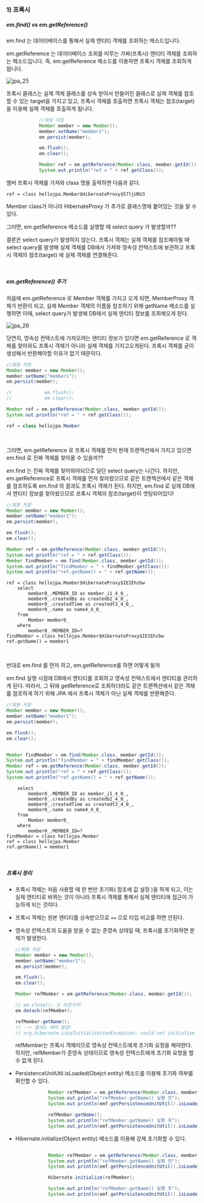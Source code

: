 ### 1) 프록시

##### em.find() vs em.getReference()

 em.find 는 데이터베이스를 통해서 실제 엔티티 객체를 조회하는 메소드입니다.

 em.getReference 는 데이터베이스 조회를 미루는 가짜(프록시) 엔티티 객체를 조회하는 메소드입니다. 즉, em.getReference 메소드를 이용하면 프록시 객체를 조회하게 됩니다.

![jpa_25](https://user-images.githubusercontent.com/59816811/116967402-2dc45400-aced-11eb-9ce3-fc60fdb4d06e.png)

 프록시 클래스는 실제 객체 클래스를 상속 받아서 만들어진 클래스로 실제 객체를 참조할 수 있는 target을 가지고 있고, 프록시 객체를 호출하면 프록시 객체는 참조(target)을 이용해 실제 객체를 호출하게 됩니다.

```java
            //회원 저장
            Member member = new Member();
            member.setName("member1");
            em.persist(member);

            em.flush();
            em.clear();

            Member ref = em.getReference(Member.class, member.getId());
            System.out.println("ref = " + ref.getClass());
```

 멤버 프록시 객체를 가져와 class 명을 출력하면 다음과 같다.

```
ref = class hellojpa.Member$HibernateProxy$57ljURU3
```

Member class가 아니라 HibernateProxy 가 추가로 클래스명에 붙어있는 것을 알 수 있다. 

그러면, em.getReference 메소드를 실행할 때 select query 가 발생할까??

결론은 select query가 발생하지 않는다.  프록시 객체는 실제 객체를 참조해야될 때 select query를 발생해 실제 객체를 DB에서 가져와 영속성 컨텍스트에 보관하고 프록시 객체의 참조(target) 에 실제 객체를 연결해준다.

<br>

##### em.getReference() 주기

 처음에 em.getReference 로 Member 객체를 가지고 오게 되면, MemberProxy 객체가 반환이 되고, 실제 Member 객체의 이름을 참조하기 위해 getName 메소드를 실행하면 이때, select query가 발생해 DB에서 실제 엔티티 정보를 조회해오게 된다.

![jpa_26](https://user-images.githubusercontent.com/59816811/116967664-cd81e200-aced-11eb-99f6-382165e027e5.png)

 당연히, 영속성 컨텍스트에 가져오려는 엔티티 정보가 있다면 em.getReference 로 객체를 찾아와도 프록시 객체가 아니라 실제 객체를 가지고오게된다. 프록시 객체를 굳이 생성해서 반환해야할 이유가 없기 때문이다.

```java
//회원 저장
Member member = new Member();
member.setName("member1");
em.persist(member);

//            em.flush();	
//            em.clear();

Member ref = em.getReference(Member.class, member.getId()); 
System.out.println("ref = " + ref.getClass()); 
```

```java
ref = class hellojpa.Member 
```

<br>

그러면, em.getReference 로 프록시 객체를 먼저 현재 트랜잭션에서 가지고 있으면 em.find 로 진짜 객체를 찾아올 수 있을까??

em.find 는 진짜 객체를 찾아와야되므로 일단 select query는 나간다. 하지만, em.getReference로 프록시 객체를 먼저 찾아왔으므로 같은 트랜젝션에서 같은 객체를 참조하도록 em.find 의 결과도 프록시 객체가 된다. 하지만, em.find 로 실제 DB에서 엔티티 정보를 찾아왔으므로 프록시 객체의 참조(target)이 셋팅되어있다!

```java
//회원 저장
Member member = new Member();
member.setName("member1");
em.persist(member);

em.flush();
em.clear();

Member ref = em.getReference(Member.class, member.getId());
System.out.println("ref = " + ref.getClass());
Member findMember = em.find(Member.class, member.getId());
System.out.println("findMember = " + findMember.getClass());
System.out.println("ref.getName() = " + ref.getName());
```

```
ref = class hellojpa.Member$HibernateProxy$IEIEhzbw
    select
        member0_.MEMBER_ID as member_i1_4_0_,
        member0_.createdBy as createdb2_4_0_,
        member0_.createdTime as createdt3_4_0_,
        member0_.name as name4_4_0_ 
    from
        Member member0_ 
    where
        member0_.MEMBER_ID=?
findMember = class hellojpa.Member$HibernateProxy$IEIEhzbw
ref.getName() = member1
```

<br>

반대로 em.find 를 먼저 하고, em.getReference를 하면 어떻게 될까

em.find 실행 시점에 DB에서 엔티티를 조회하고 영속성 컨텍스트에서 엔티티를 관리하게 된다. 따라서, 그 뒤에 getReference로 조회하더라도 같은 트랜젝션에서 같은 객체를 참조하게 하기 위해 JPA 에서 프록시 객체가 아닌 실제 객체를 반환해준다.

```java
//회원 저장
Member member = new Member();
member.setName("member1");
em.persist(member);

em.flush();
em.clear();


Member findMember = em.find(Member.class, member.getId());
System.out.println("findMember = " + findMember.getClass());
Member ref = em.getReference(Member.class, member.getId());
System.out.println("ref = " + ref.getClass());
System.out.println("ref.getName() = " + ref.getName());
```

```
    select
        member0_.MEMBER_ID as member_i1_4_0_,
        member0_.createdBy as createdb2_4_0_,
        member0_.createdTime as createdt3_4_0_,
        member0_.name as name4_4_0_ 
    from
        Member member0_ 
    where
        member0_.MEMBER_ID=?
findMember = class hellojpa.Member
ref = class hellojpa.Member
ref.getName() = member1
```

<br>

##### 프록시 정리

- 프록시 객체는 처음 사용할 때 한 번만 초기화( 참조에 값 설정 )을 하게 되고, 이는 실제 엔티티로 바뀌는 것이 아니라 프록시 객체를 통해서 실제 엔티티에 접근이 가능하게 되는 것이다.

- 프록시 객체는 원본 엔티티를 상속받으므로 `==` 으로 타입 비교를 하면 안된다.

- 영속성 컨텍스트의 도움을 받을 수 없는 준영속 상태일 때, 프록시를 초기화하면 문제가 발생한다.

  ```java
  //회원 저장
  Member member = new Member();
  member.setName("member1");
  em.persist(member);
  
  em.flush();
  em.clear();
  
  Member refMember = em.getReference(Member.class, member.getId());
  
  // em.close(); 도 마찬가지!
  em.detach(refMember);
  
  refMember.getName();
  // --> 결과는 에러 발생!
  // org.hibernate.LazyInitializationException: could not initialize proxy [hellojpa.Member#1] 
  ```

  refMember는 프록시 객체이므로 영속성 컨텍스트에게 초기화 요청을 해야한다. 하지만, refMember가 준영속 상태이므로 영속성 컨텍스트에게 초기화 요청을 할 수 없게 된다. 

- PersistenceUnitUtil.isLoaded(Obejct entity) 메소드를 이용해 초기화 여부를 확인할 수 있다.

  ```java
              Member refMember = em.getReference(Member.class, member.getId());
              System.out.println("refMember.getName() 실행 전");
              System.out.println(emf.getPersistenceUnitUtil().isLoaded(refMember)); // false
  
              refMember.getName();
              System.out.println("refMember.getName() 실행 후");
              System.out.println(emf.getPersistenceUnitUtil().isLoaded(refMember)); // true
  
  ```

- Hibernate.initialize(Object entity) 메소드를 이용해 강제 초기화할 수 있다.

  ```java
  
              Member refMember = em.getReference(Member.class, member.getId());
              System.out.println("refMember.getName() 실행 전");
              System.out.println(emf.getPersistenceUnitUtil().isLoaded(refMember)); // false
  
              Hibernate.initialize(refMember);
  
              System.out.println("refMember.getName() 실행 후");
              System.out.println(emf.getPersistenceUnitUtil().isLoaded(refMember)); // true
  
  ```

  
